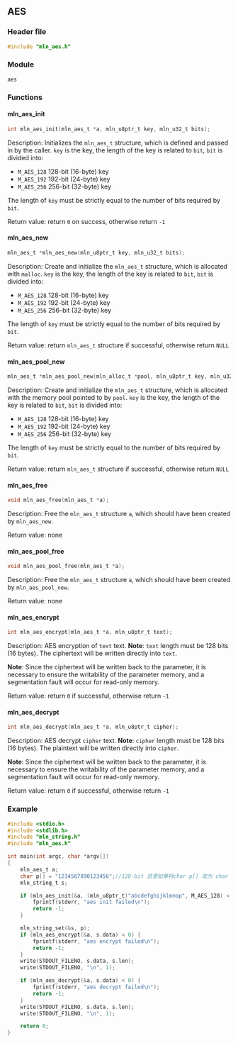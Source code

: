 ## AES



### Header file

```c
#include "mln_aes.h"
```



### Module

`aes`



### Functions



#### mln_aes_init

```c
int mln_aes_init(mln_aes_t *a, mln_u8ptr_t key, mln_u32_t bits);
```

Description: Initializes the `mln_aes_t` structure, which is defined and passed in by the caller. `key` is the key, the length of the key is related to `bit`, `bit` is divided into:

- `M_AES_128` 128-bit (16-byte) key
- `M_AES_192` 192-bit (24-byte) key
- `M_AES_256` 256-bit (32-byte) key

The length of `key` must be strictly equal to the number of bits required by `bit`.

Return value: return `0` on success, otherwise return `-1`



#### mln_aes_new

```c
mln_aes_t *mln_aes_new(mln_u8ptr_t key, mln_u32_t bits);
```

Description: Create and initialize the `mln_aes_t` structure, which is allocated with `malloc`. `key` is the key, the length of the key is related to `bit`, `bit` is divided into:

- `M_AES_128` 128-bit (16-byte) key
- `M_AES_192` 192-bit (24-byte) key
- `M_AES_256` 256-bit (32-byte) key

The length of `key` must be strictly equal to the number of bits required by `bit`.

Return value: return `mln_aes_t` structure if successful, otherwise return `NULL`



#### mln_aes_pool_new

```c
mln_aes_t *mln_aes_pool_new(mln_alloc_t *pool, mln_u8ptr_t key, mln_u32_t bits);
```

Description: Create and initialize the `mln_aes_t` structure, which is allocated with the memory pool pointed to by `pool`. `key` is the key, the length of the key is related to `bit`, `bit` is divided into:

- `M_AES_128` 128-bit (16-byte) key
- `M_AES_192` 192-bit (24-byte) key
- `M_AES_256` 256-bit (32-byte) key

The length of `key` must be strictly equal to the number of bits required by `bit`.

Return value: return `mln_aes_t` structure if successful, otherwise return `NULL`



#### mln_aes_free

```c
void mln_aes_free(mln_aes_t *a);
```

Description: Free the `mln_aes_t` structure `a`, which should have been created by `mln_aes_new`.

Return value: none



#### mln_aes_pool_free

```c
void mln_aes_pool_free(mln_aes_t *a);
```

Description: Free the `mln_aes_t` structure `a`, which should have been created by `mln_aes_pool_new`.

Return value: none



#### mln_aes_encrypt

```c
int mln_aes_encrypt(mln_aes_t *a, mln_u8ptr_t text);
```

Description: AES encryption of `text` text. **Note**: `text` length must be 128 bits (16 bytes). The ciphertext will be written directly into `text`.

**Note**: Since the ciphertext will be written back to the parameter, it is necessary to ensure the writability of the parameter memory, and a segmentation fault will occur for read-only memory.

Return value: return `0` if successful, otherwise return `-1`



#### mln_aes_decrypt

```c
int mln_aes_decrypt(mln_aes_t *a, mln_u8ptr_t cipher);
```

Description: AES decrypt `cipher` text. **Note**: `cipher` length must be 128 bits (16 bytes). The plaintext will be written directly into `cipher`.

**Note**: Since the ciphertext will be written back to the parameter, it is necessary to ensure the writability of the parameter memory, and a segmentation fault will occur for read-only memory.

Return value: return `0` if successful, otherwise return `-1`



### Example

```c
#include <stdio.h>
#include <stdlib.h>
#include "mln_string.h"
#include "mln_aes.h"

int main(int argc, char *argv[])
{
    mln_aes_t a;
    char p[] = "1234567890123456";//128-bit 这里如果将char p[] 改为 char *p，则字符串内存区为只读，会导致段错误
    mln_string_t s;

    if (mln_aes_init(&a, (mln_u8ptr_t)"abcdefghijklmnop", M_AES_128) < 0) {
        fprintf(stderr, "aes init failed\n");
        return -1;
    }

    mln_string_set(&s, p);
    if (mln_aes_encrypt(&a, s.data) < 0) {
        fprintf(stderr, "aes encrypt failed\n");
        return -1;
    }
    write(STDOUT_FILENO, s.data, s.len);
    write(STDOUT_FILENO, "\n", 1);

    if (mln_aes_decrypt(&a, s.data) < 0) {
        fprintf(stderr, "aes decrypt failed\n");
        return -1;
    }
    write(STDOUT_FILENO, s.data, s.len);
    write(STDOUT_FILENO, "\n", 1);

    return 0;
}
```

